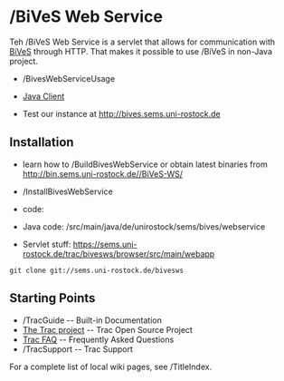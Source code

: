 /BiVeS Web Service 
===================
Teh /BiVeS Web Service is a servlet that allows for communication with [BiVeS](bives:wiki) through HTTP. That makes it possible to use /BiVeS in non-Java project.

* /BivesWebServiceUsage
* [Java Client](bivesws-client:wiki)

* Test our instance at http://bives.sems.uni-rostock.de

Installation 
-------------
* learn how to /BuildBivesWebService or obtain latest binaries from http://bin.sems.uni-rostock.de//BiVeS-WS/
* /InstallBivesWebService

* code:
 * Java code: /src/main/java/de/unirostock/sems/bives/webservice 
 * Servlet stuff: https://sems.uni-rostock.de/trac/bivesws/browser/src/main/webapp

```
git clone git://sems.uni-rostock.de/bivesws
```

Starting Points 
----------------
 * /TracGuide --  Built-in Documentation
 * [The Trac project](http://trac.edgewall.org/) -- Trac Open Source Project
 * [Trac FAQ](http://trac.edgewall.org/wiki///TracFaq) -- Frequently Asked Questions
 * /TracSupport --  Trac Support

For a complete list of local wiki pages, see /TitleIndex.
